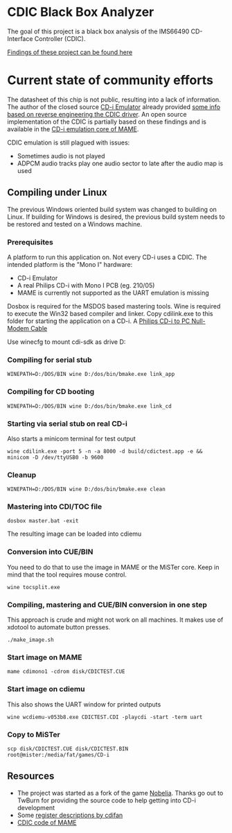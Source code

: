 # CDIC Black Box Analyzer

The goal of this project is a black box analysis of the IMS66490 CD-Interface Controller (CDIC).

[Findings of these project can be found here](doc)

# Current state of community efforts

The datasheet of this chip is not public, resulting into a lack of information.
The author of the closed source [CD-i Emulator](https://www.cdiemu.org/) already provided [some info based on reverse engineering the CDIC driver](https://github.com/cdifan/cdichips/blob/master/ims66490cdic.md).
An open source implementation of the CDIC is partially based on these findings and is available in the [CD-i emulation core of MAME](https://github.com/mamedev/mame/blob/master/src/mame/philips/cdicdic.cpp).

CDIC emulation is still plagued with issues:
* Sometimes audio is not played
* ADPCM audio tracks play one audio sector to late after the audio map is used

## Compiling under Linux

The previous Windows oriented build system was changed to building on Linux.
If building for Windows is desired, the previous build system needs to be restored and tested on a Windows machine.

### Prerequisites

A platform to run this application on.
Not every CD-i uses a CDIC. The intended platform is the "Mono I" hardware:
* CD-i Emulator
* A real Philips CD-i with Mono I PCB (eg. 210/05)
* MAME is currently not supported as the UART emulation is missing

Dosbox is required for the MSDOS based mastering tools.
Wine is required to execute the Win32 based compiler and linker.
Copy cdilink.exe to this folder for starting the application on a CD-i.
A [Philips CD-i to PC Null-Modem Cable](http://www.icdia.co.uk/docs/cdi_nullmodem.jpg)

Use winecfg to mount cdi-sdk as drive D:

### Compiling for serial stub

	WINEPATH=D:/DOS/BIN wine D:/dos/bin/bmake.exe link_app

### Compiling for CD booting

	WINEPATH=D:/DOS/BIN wine D:/dos/bin/bmake.exe link_cd

### Starting via serial stub on real CD-i

Also starts a minicom terminal for test output

	wine cdilink.exe -port 5 -n -a 8000 -d build/cdictest.app -e && minicom -D /dev/ttyUSB0 -b 9600

### Cleanup

	WINEPATH=D:/DOS/BIN wine D:/dos/bin/bmake.exe clean

### Mastering into CDI/TOC file

	dosbox master.bat -exit

The resulting image can be loaded into cdiemu

### Conversion into CUE/BIN

You need to do that to use the image in MAME or the MiSTer core. Keep in mind that the tool
requires mouse control.

	wine tocsplit.exe

### Compiling, mastering and CUE/BIN conversion in one step

This approach is crude and might not work on all machines.
It makes use of xdotool to automate button presses.

	./make_image.sh 

### Start image on MAME

	mame cdimono1 -cdrom disk/CDICTEST.CUE

### Start image on cdiemu

This also shows the UART window for printed outputs

	wine wcdiemu-v053b8.exe CDICTEST.CDI -playcdi -start -term uart

### Copy to MiSTer

	scp disk/CDICTEST.CUE disk/CDICTEST.BIN root@mister:/media/fat/games/CD-i

## Resources

* The project was started as a fork of the game [Nobelia](https://github.com/TwBurn/Nobelia).
  Thanks go out to TwBurn for providing the source code to help getting into CD-i development
* Some [register descriptions by cdifan](https://github.com/cdifan/cdichips/blob/master/ims66490cdic.md)
* [CDIC code of MAME](https://github.com/mamedev/mame/blob/master/src/mame/philips/cdicdic.cpp)

